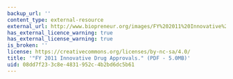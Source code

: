 ```yaml
---
backup_url: ''
content_type: external-resource
external_url: http://www.biopreneur.org/images/FY%202011%20Innovative%20Drug%20Approvals.pdf
has_external_licence_warning: true
has_external_license_warning: true
is_broken: ''
license: https://creativecommons.org/licenses/by-nc-sa/4.0/
title: '"FY 2011 Innovative Drug Approvals." (PDF - 5.0MB)'
uid: 08dd7f23-3c8e-4831-952c-4b2bd6dc5b61
---
```

